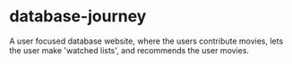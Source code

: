 # database-journey
A user focused database website, where the users contribute movies, lets the user make 'watched lists', and recommends the user movies.
